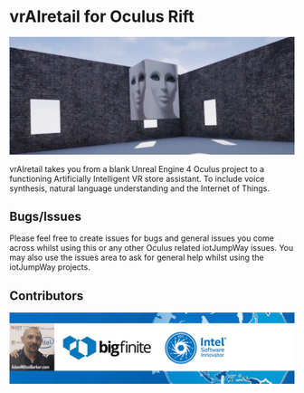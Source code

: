 # vrAIretail for Oculus Rift

![iotJumpWay Oculus Examples](_media/vrAIretail.png)

vrAIretail takes you from a blank Unreal Engine 4 Oculus project to a functioning Artificially Intelligent VR store assistant. To include voice synthesis, natural language understanding and the Internet of Things.

## Bugs/Issues

Please feel free to create issues for bugs and general issues you come across whilst using this or any other Oculus related iotJumpWay issues. You may also use the issues area to ask for general help whilst using the iotJumpWay projects.

## Contributors

[![Adam Milton-Barker, Intel® Software Innovator](../../images/Intel-Software-Innovator.jpg)](https://github.com/iotJumpway)

